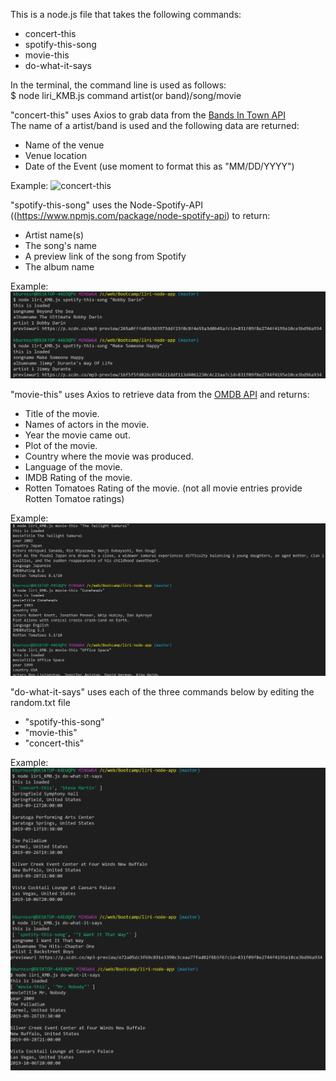 This is a node.js file that takes the following commands:

* concert-this       
* spotify-this-song
* movie-this
* do-what-it-says

In the terminal, the command line is used as follows:  
$ node liri_KMB.js command artist(or band)/song/movie

"concert-this" uses Axios to grab data from the [Bands In Town API](http://www.artists.bandsintown.com/bandsintown-api)  
The name of a artist/band is used and the following data are returned:
* Name of the venue
* Venue location
* Date of the Event (use moment to format this as "MM/DD/YYYY")  

Example: ![concert-this](./assets/images/concert-this_LoreenaMcKennitt.pnge) 


"spotify-this-song" uses the Node-Spotify-API ((https://www.npmjs.com/package/node-spotify-api) to return:
* Artist name(s)
* The song's name
* A preview link of the song from Spotify
* The album name

Example: ![spotify-this-song](./assets/images/spotify-this-song-MakeSomeoneHappy.jpg)

"movie-this" uses Axios to retrieve data from the [OMDB API](http://www.omdbapi.com) and returns:
* Title of the movie.
* Names of actors in the movie.
* Year the movie came out.
* Plot of the movie.
* Country where the movie was produced.
* Language of the movie.
* IMDB Rating of the movie.
* Rotten Tomatoes Rating of the movie. (not all movie entries provide Rotten Tomatoe ratings)

Example: ![movie-this](./assets/images/movie-this_TheTwilightSamurai-Coneheads-OfficeSpace.jpg)  

"do-what-it-says" uses each of the three commands below by editing the random.txt file
* "spotify-this-song"
* "movie-this"
* "concert-this"

Example: ![do-what-this-says](./assets/images/do-what-it-says.jpg)



